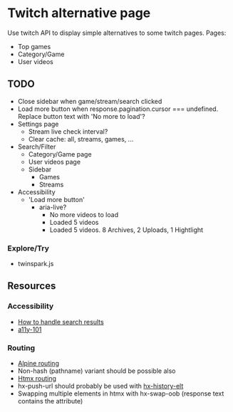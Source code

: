 # Twitch alternative page
Use twitch API to display simple alternatives to some twitch pages.
Pages:
* Top games
* Category/Game
* User videos


## TODO
* Close sidebar when game/stream/search clicked
* Load more button when response.pagination.cursor === undefined. Replace button text with 'No more to load'?
* Settings page
  * Stream live check interval?
  * Clear cache: all, streams, games, ...
* Search/Filter
  * Category/Game page
  * User videos page
  * Sidebar
    * Games
    * Streams
* Accessibility
  * 'Load more button'
    * aria-live?
      * No more videos to load
      * Loaded 5 videos
      * Loaded 5 videos. 8 Archives, 2 Uploads, 1 Hightlight

### Explore/Try
* twinspark.js

## Resources

### Accessibility
* [How to handle search results](https://www.sajari.com/blog/wcag-compliance-guide)
* [a11y-101](https://a11y-101.com)

### Routing
* [Alpine routing](https://github.com/alpinejs/alpine/issues/306#issuecomment-627400322)
* Non-hash (pathname) variant should be possible also
* [Htmx routing](https://htmx.org/attributes/hx-push-url/)
* hx-push-url should probably be used with [hx-history-elt](https://htmx.org/attributes/hx-history-elt/)
* Swapping multiple elements in htmx with hx-swap-oob (response text contains the attribute)
